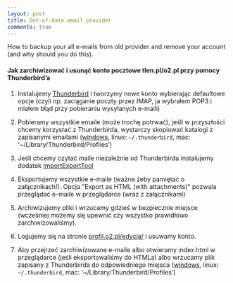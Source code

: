 ```yaml
---
layout: post
title: Out-of-date email provider
comments: true
---
```


How to backup your all e-mails from old provider and remove your account (and why should you do this).

#### Jak zarchiwizować i usunąć konto pocztowe tlen.pl/o2.pl przy pomocy Thunderbird’a

1. Instalujemy [Thunderbird](https://www.mozilla.org/pl/thunderbird/) i tworzymy nowe konto wybierając defaultowe opcje (czyli np. zaciąganie poczty przez IMAP, ja wybrałem POP3 i miałem błąd przy pobieraniu wysyłanych e-maili)

2. Pobieramy wszystkie emaile (może trochę potrwać), jeśli w przyszłości chcemy korzystać z Thunderbirda, wystarczy skopiować katalogi z zapisanymi emailami ([windows](http://www.wikihow.com/Back-Up-Email-Files-in-Mozilla-Thunderbird), linux: `~/.thunderbird`, mac: ‘~/Library/Thunderbird/Profiles’)

3. Jeśli chcemy czytać maile niezależnie od Thunderbirda instalujemy dodatek [ImportExportTool](https://addons.mozilla.org/pl/thunderbird/addon/importexporttools/)

4. Eksportujemy wszystkie e-maile (ważne żeby pamiętać o załącznikach!). Opcja "Export as HTML (with attachments)" pozwala przeglądać e-maile w przeglądarce (wraz z załącznikami)

5. Archiwizujemy pliki i wrzucamy gdzieś w bezpiecznie miejsce (wcześniej możemy się upewnić czy wszystko prawidłowo zarchiwizowaliśmy).

6. Logujemy się na stronie [profil.o2.pl/edycja/](https://profil.o2.pl/edycja/) i usuwamy konto.

7. Aby przejrzeć zarchiwizowane e-maile albo otwieramy index.html w przeglądarce (jeśli eksportowaliśmy do HTMLa) albo wrzucamy plik zapisany z Thunderbirda do odpowiedniego miejsca ([windows](http://www.wikihow.com/Back-Up-Email-Files-in-Mozilla-Thunderbird), linux: `~/.thunderbird`, mac: ‘~/Library/Thunderbird/Profiles’)